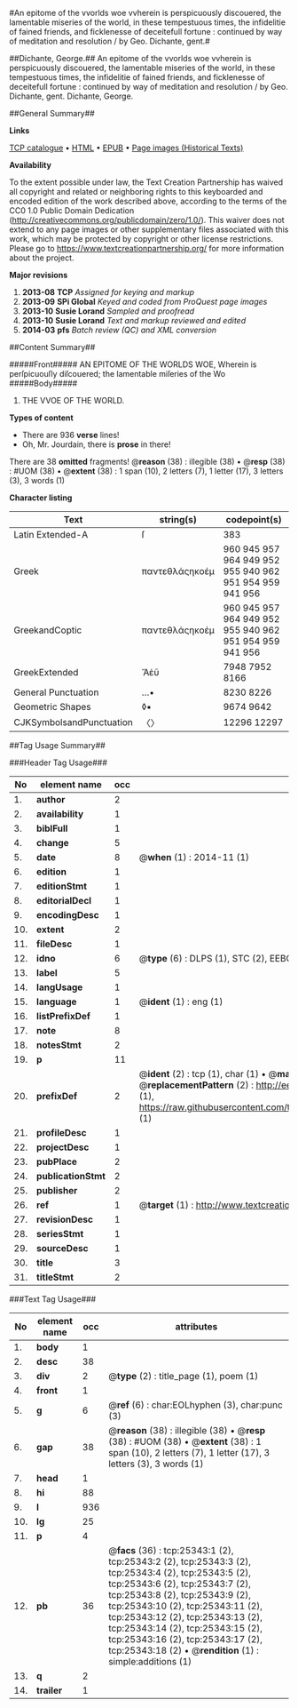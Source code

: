 #An epitome of the vvorlds woe vvherein is perspicuously discouered, the lamentable miseries of the world, in these tempestuous times, the infidelitie of fained friends, and ficklenesse of deceitefull fortune : continued by way of meditation and resolution / by Geo. Dichante, gent.#

##Dichante, George.##
An epitome of the vvorlds woe vvherein is perspicuously discouered, the lamentable miseries of the world, in these tempestuous times, the infidelitie of fained friends, and ficklenesse of deceitefull fortune : continued by way of meditation and resolution / by Geo. Dichante, gent.
Dichante, George.

##General Summary##

**Links**

[TCP catalogue](http://www.ota.ox.ac.uk/tcp/)  • 
[HTML](http://tei.it.ox.ac.uk/tcp/Texts-HTML/free/A20/A20404.html)  • 
[EPUB](http://tei.it.ox.ac.uk/tcp/Texts-EPUB/free/A20/A20404.epub) • 
[Page images (Historical Texts)](https://historicaltexts.jisc.ac.uk/eebo-22293327e)

**Availability**

To the extent possible under law, the Text Creation Partnership has waived all copyright and related or neighboring rights to this keyboarded and encoded edition of the work described above, according to the terms of the CC0 1.0 Public Domain Dedication (http://creativecommons.org/publicdomain/zero/1.0/). This waiver does not extend to any page images or other supplementary files associated with this work, which may be protected by copyright or other license restrictions. Please go to https://www.textcreationpartnership.org/ for more information about the project.

**Major revisions**

1. __2013-08__ __TCP__ *Assigned for keying and markup*
1. __2013-09__ __SPi Global__ *Keyed and coded from ProQuest page images*
1. __2013-10__ __Susie Lorand__ *Sampled and proofread*
1. __2013-10__ __Susie Lorand__ *Text and markup reviewed and edited*
1. __2014-03__ __pfs__ *Batch review (QC) and XML conversion*

##Content Summary##

#####Front#####
AN EPITOME OF THE WORLDS WOE, Wherein is perſpicuouſly diſcouered; the lamentable miſeries of the Wo
#####Body#####

1. THE VVOE OF THE WORLD.

**Types of content**

  * There are 936 **verse** lines!
  * Oh, Mr. Jourdain, there is **prose** in there!

There are 38 **omitted** fragments! 
 @__reason__ (38) : illegible (38)  •  @__resp__ (38) : #UOM (38)  •  @__extent__ (38) : 1 span (10), 2 letters (7), 1 letter (17), 3 letters (3), 3 words (1)

**Character listing**


|Text|string(s)|codepoint(s)|
|---|---|---|
|Latin Extended-A|ſ|383|
|Greek|παντεθλάςηκοέμ|960 945 957 964 949 952 955 940 962 951 954 959 941 956|
|GreekandCoptic|παντεθλάςηκοέμ|960 945 957 964 949 952 955 940 962 951 954 959 941 956|
|GreekExtended|Ἄἐῦ|7948 7952 8166|
|General Punctuation|…•|8230 8226|
|Geometric Shapes|◊▪|9674 9642|
|CJKSymbolsandPunctuation|〈〉|12296 12297|

##Tag Usage Summary##

###Header Tag Usage###

|No|element name|occ|attributes|
|---|---|---|---|
|1.|__author__|2||
|2.|__availability__|1||
|3.|__biblFull__|1||
|4.|__change__|5||
|5.|__date__|8| @__when__ (1) : 2014-11 (1)|
|6.|__edition__|1||
|7.|__editionStmt__|1||
|8.|__editorialDecl__|1||
|9.|__encodingDesc__|1||
|10.|__extent__|2||
|11.|__fileDesc__|1||
|12.|__idno__|6| @__type__ (6) : DLPS (1), STC (2), EEBO-CITATION (1), OCLC (1), VID (1)|
|13.|__label__|5||
|14.|__langUsage__|1||
|15.|__language__|1| @__ident__ (1) : eng (1)|
|16.|__listPrefixDef__|1||
|17.|__note__|8||
|18.|__notesStmt__|2||
|19.|__p__|11||
|20.|__prefixDef__|2| @__ident__ (2) : tcp (1), char (1)  •  @__matchPattern__ (2) : ([0-9\-]+):([0-9IVX]+) (1), (.+) (1)  •  @__replacementPattern__ (2) : http://eebo.chadwyck.com/downloadtiff?vid=$1&page=$2 (1), https://raw.githubusercontent.com/textcreationpartnership/Texts/master/tcpchars.xml#$1 (1)|
|21.|__profileDesc__|1||
|22.|__projectDesc__|1||
|23.|__pubPlace__|2||
|24.|__publicationStmt__|2||
|25.|__publisher__|2||
|26.|__ref__|1| @__target__ (1) : http://www.textcreationpartnership.org/docs/. (1)|
|27.|__revisionDesc__|1||
|28.|__seriesStmt__|1||
|29.|__sourceDesc__|1||
|30.|__title__|3||
|31.|__titleStmt__|2||


###Text Tag Usage###

|No|element name|occ|attributes|
|---|---|---|---|
|1.|__body__|1||
|2.|__desc__|38||
|3.|__div__|2| @__type__ (2) : title_page (1), poem (1)|
|4.|__front__|1||
|5.|__g__|6| @__ref__ (6) : char:EOLhyphen (3), char:punc (3)|
|6.|__gap__|38| @__reason__ (38) : illegible (38)  •  @__resp__ (38) : #UOM (38)  •  @__extent__ (38) : 1 span (10), 2 letters (7), 1 letter (17), 3 letters (3), 3 words (1)|
|7.|__head__|1||
|8.|__hi__|88||
|9.|__l__|936||
|10.|__lg__|25||
|11.|__p__|4||
|12.|__pb__|36| @__facs__ (36) : tcp:25343:1 (2), tcp:25343:2 (2), tcp:25343:3 (2), tcp:25343:4 (2), tcp:25343:5 (2), tcp:25343:6 (2), tcp:25343:7 (2), tcp:25343:8 (2), tcp:25343:9 (2), tcp:25343:10 (2), tcp:25343:11 (2), tcp:25343:12 (2), tcp:25343:13 (2), tcp:25343:14 (2), tcp:25343:15 (2), tcp:25343:16 (2), tcp:25343:17 (2), tcp:25343:18 (2)  •  @__rendition__ (1) : simple:additions (1)|
|13.|__q__|2||
|14.|__trailer__|1||
